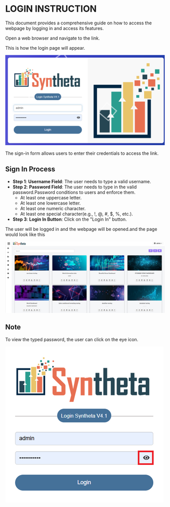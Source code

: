 # LOGIN INSTRUCTION
This document provides a comprehensive guide on how to access the webpage by logging in and access its features.

Open a web browser and navigate to the link.

This is how the login page will appear.

![LOGIN PAGE](./login_images/syntheta_login.png)

The sign-in form allows users to enter their credentials to access the link.

## Sign In Process
- **Step 1**: **Username Field**: The user needs to type a valid username.
- **Step 2**: **Password Field**: The user needs to type in the valid password.Password conditions to users and enforce them.
    - At least one uppercase letter.
    - At least one lowercase letter.
    - At least one numeric character.
    - At least one special character(e.g., !, @, #, $, %, etc.).
- **Step 3**: **Login In Button**: Click on the "Login In" button.

The user will be logged in and the webpage will be opened.and the page would look like this

![LOGGED IN PAGE](./login_images/syntheta_loggedin.png)

## Note

To view the typed password, the user can click on the eye icon.  

![PASSWORD EYE ICON](./login_images/password_eyeicon.png)

